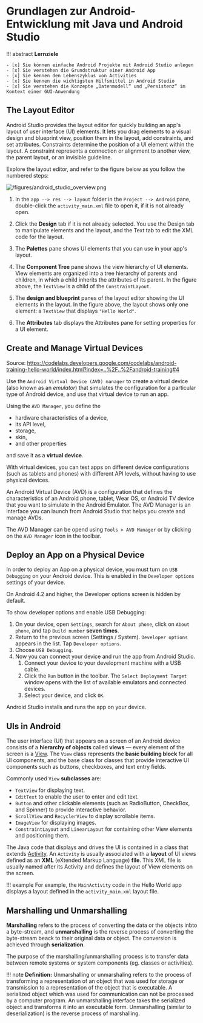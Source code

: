 # Grundlagen zur Android-Entwicklung mit Java und Android Studio

!!! abstract
    **Lernziele**

    - [x] Sie können einfache Android Projekte mit Android Studio anlegen
    - [x] Sie verstehen die Grundstruktur einer Android App
    - [x] Sie kennen den Lebenszyklus von Activities
    - [x] Sie kennen die wichtigsten Hilfsmittel in Android Studio
    - [x] Sie verstehen die Konzepte „Datenmodell“ und „Persistenz“ im Kontext einer GUI-Anwendung


## The Layout Editor

Android Studio provides the layout editor for quickly building an app's layout of user interface (UI) elements. It lets you drag elements to a visual design and blueprint view, position them in the layout, add constraints, and set attributes. Constraints determine the position of a UI element within the layout. A constraint represents a connection or alignment to another view, the parent layout, or an invisible guideline.

Explore the layout editor, and refer to the figure below as you follow the numbered steps:

![/figures/android_studio_overview.png](/figures/android_studio_overview.png)

1. In the `app --> res --> layout` folder in the `Project --> Android` pane, double-click the `activity_main.xml` file to open it, if it is not already open.
   
2. Click the __Design__ tab if it is not already selected. You use the Design tab to manipulate elements and the layout, and the Text tab to edit the XML code for the layout.

3. The __Palettes__ pane shows UI elements that you can use in your app's layout.
4. The __Component Tree__ pane shows the view hierarchy of UI elements. View elements are organized into a tree hierarchy of parents and children, in which a child inherits the attributes of its parent. In the figure above, the `TextView` is a child of the `ConstraintLayout`. 

5. The __design and blueprint__ panes of the layout editor showing the UI elements in the layout. In the figure above, the layout shows only one element: a `TextView` that displays `"Hello World"`.

6. The **Attributes** tab displays the Attributes pane for setting properties for a UI element.



## Create and Manage Virtual Devices

Source: <https://codelabs.developers.google.com/codelabs/android-training-hello-world/index.html?index=..%2F..%2Fandroid-training#4>

Use the `Android Virtual Device (AVD) manager` to create a virtual device (also known as an *emulator*) that simulates the configuration for a particular type of Android device, and use that virtual device to run an app. 

Using the `AVD Manager`, you define the

* hardware characteristics of a device, 
* its API level, 
* storage, 
* skin, 
* and other properties
  
and save it as a **virtual device**. 

With virtual devices, you can test apps on different device configurations (such as tablets and phones) with different API levels, without having to use physical devices.

An Android Virtual Device (AVD) is a configuration that defines the characteristics of an Android phone, tablet, Wear OS, or Android TV device that you want to simulate in the Android Emulator. The AVD Manager is an interface you can launch from Android Studio that helps you create and manage AVDs.

The AVD Manager can be opend using `Tools > AVD Manager` or by clicking on the `AVD Manager` icon in the toolbar.


## Deploy an App on a Physical Device

In order to deploy an App on a physical device, you must turn on `USB Debugging` on your Android device. This is enabled in the `Developer options` settings of your device.

On Android 4.2 and higher, the Developer options screen is hidden by default. 

To show developer options and enable USB Debugging:

1. On your device, open `Settings`, search for `About phone`, click on `About phone`, and tap `Build number` **seven times**.
2. Return to the previous screen (Settings / System). `Developer options` appears in the list. Tap `Developer options`.
3. Choose `USB Debugging`.
4. Now you can connect your device and run the app from Android Studio.
    1. Connect your device to your development machine with a USB cable.
    2. Click the `Run` button  in the toolbar. The `Select Deployment Target` window opens with the list of available emulators and connected devices.
    3. Select your device, and click `OK`.

Android Studio installs and runs the app on your device.


## UIs in Android

The user interface (UI) that appears on a screen of an Android device consists of a **hierarchy of objects** called **views** — every element of the screen is a [View](https://developer.android.com/reference/android/view/View.html). The `View` class represents the **basic building block** for all UI components, and the base class for classes that provide interactive UI components such as buttons, checkboxes, and text entry fields. 

Commonly used `View` **subclasses** are:

* `TextView` for displaying text.
* `EditText` to enable the user to enter and edit text.
* `Button` and other clickable elements (such as RadioButton, CheckBox, and Spinner) to provide interactive behavior.
* `ScrollView` and `RecyclerView` to display scrollable items.
* `ImageView` for displaying images.
* `ConstraintLayout` and `LinearLayout` for containing other View elements and positioning them.

The Java code that displays and drives the UI is contained in a class that extends [Activity](https://developer.android.com/reference/android/app/Activity.html). An `Activity` is usually associated with a **layout** of UI views defined as an **XML** (eXtended Markup Language) **file**. This XML file is usually named after its Activity and defines the layout of View elements on the screen. 

!!! example
    For example, the `MainActivity` code in the Hello World app displays a layout defined in the `activity_main.xml` layout file.



## Marshalling und Unmarshalling

**Marshalling** refers to the process of converting the data or the objects inbto a byte-stream, and **unmarshalling** is the reverse process of converting the byte-stream beack to their original data or object. The conversion is achieved through **serialization**.

The purpose of the marshalling/unmarshalling process is to transfer data between remote systems or system components (eg. classes or activities).

!!! note
    **Definition:** Unmarshalling or unmarshaling refers to the process of transforming a representation of an object that was used for storage or transmission to a representation of the object that is executable. A serialized object which was used for communication can not be processed by a computer program. An unmarshalling interface takes the serialized object and transforms it into an executable form. Unmarshalling (similar to deserialization) is the reverse process of marshalling.

